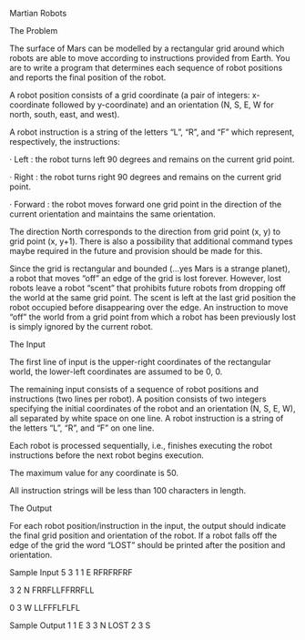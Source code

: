 Martian Robots

The Problem 

The surface of Mars can be modelled by a rectangular grid around which robots are able to move according to instructions provided from Earth.  You are to write a program that determines each sequence of robot positions and reports the final position of the robot. 

A robot position consists of a grid coordinate (a pair of integers: x-coordinate followed by y-coordinate) and an orientation (N, S, E, W for north, south, east, and west). 

A robot instruction is a string of the letters “L”, “R”, and “F” which represent, respectively, the instructions:

·       Left : the robot turns left 90 degrees and remains on the current grid point. 

·       Right : the robot turns right 90 degrees and remains on the current grid point.

·       Forward : the robot moves forward one grid point in the direction of the current orientation and maintains the same orientation. 

The direction North corresponds to the direction from grid point (x, y) to grid point (x, y+1). There is also a possibility that additional command types maybe required in the future and provision should be made for this.

Since the grid is rectangular and bounded (…yes Mars is a strange planet), a robot that moves “off” an edge of the grid is lost forever. However, lost robots leave a robot “scent” that prohibits future robots from dropping off the world at the same grid point.  The scent is left at the last grid position the robot occupied before disappearing over the edge. An instruction to move “off” the world from a grid point from which a robot has been previously lost is simply ignored by the current robot.

The Input 

The first line of input is the upper-right coordinates of the rectangular world, the lower-left coordinates are assumed to be 0, 0.

The remaining input consists of a sequence of robot positions and instructions (two lines per robot). A position consists of two integers specifying the initial coordinates of the robot and an orientation (N, S, E, W), all separated by white space on one line.  A robot instruction is a string of the letters “L”, “R”, and “F” on one line. 

Each robot is processed sequentially, i.e., finishes executing the robot instructions before the next robot begins execution. 

The maximum value for any coordinate is 50. 

All instruction strings will be less than 100 characters in length. 

 The Output 

For each robot position/instruction in the input, the output should indicate the final grid position and orientation of the robot. If a robot falls off the edge of the grid the word “LOST” should be printed after the position and orientation. 

Sample Input
5 3 
1 1 E 
RFRFRFRF

3 2 N 
FRRFLLFFRRFLL

0 3 W 
LLFFFLFLFL

Sample Output
1 1 E
3 3 N LOST
2 3 S